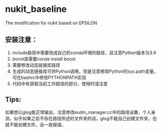 # nukit_baseline
The modification for nukit based on EPSILON


## 安装注意：
1. include路径中需要改成自己的conda环境的路径，且注意Python版本为3.9
2. boost库需要conda install boost
3. 需要修改动态链接库路径
4. 生成的动态链接库可供Python调用，但是注意修改Python的sys.path变量，可在bashrc中修改PYTHONPATH实现
5. 代码中有获取当前工作路径的部分，使用时请注意


## Tips: 
如果想让glog能正常输出，注意修改eudm_manager.cc中的路径设置，个人亲测，似乎如果之前不存在路径所述的文件夹的话，glog不能自己创建文件夹，也就不能创建文件，会一直报错。

	
